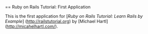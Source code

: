 == Ruby on Rails Tutorial: First Application

  This is the first application for [*Ruby on Rails Tutorial: Learn Rails by Example*] (http://railstutorial.org)
  by [Michael Hartl] (http://micahelhartl.com/).
